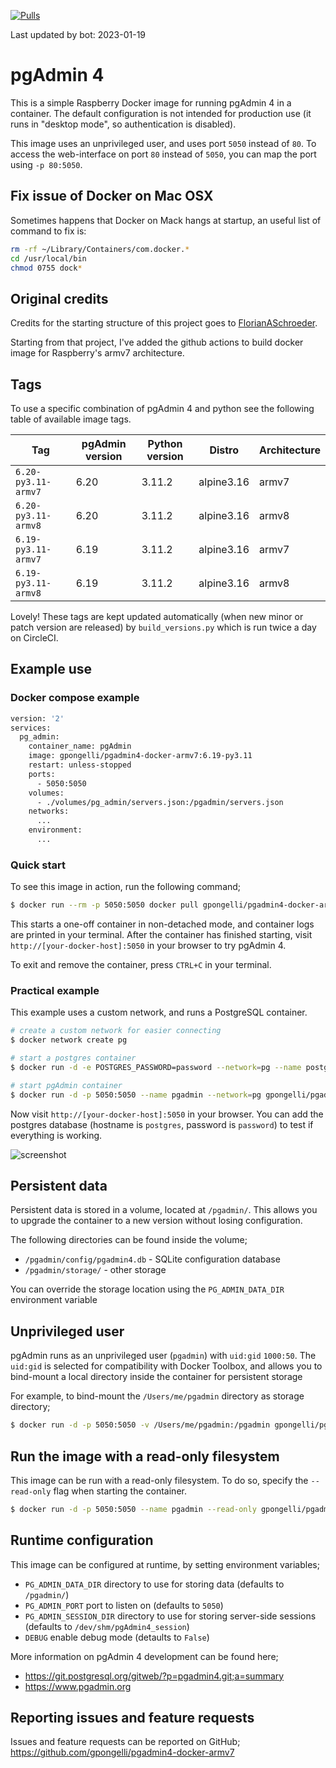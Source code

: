[![Pulls](https://img.shields.io/docker/pulls/gpongelli/pgadmin4-arm.svg?style=flat-square&logo=docker)](https://hub.docker.com/r/gpongelli/pgadmin4-arm/)


Last updated by bot: 2023-01-19

# pgAdmin 4

This is a simple Raspberry Docker image for running pgAdmin 4 in a container. The default
configuration is not intended for production use (it runs in "desktop mode",
so authentication is disabled).

This image uses an unprivileged user, and uses port `5050` instead of `80`.
To access the web-interface on port `80` instead of `5050`, you can map the
port using `-p 80:5050`.

## Fix issue of Docker on Mac OSX

Sometimes happens that Docker on Mack hangs at startup, an useful list of command to fix is:

```bash
rm -rf ~/Library/Containers/com.docker.*
cd /usr/local/bin
chmod 0755 dock*
```

## Original credits 

Credits for the starting structure of this project goes to [FlorianASchroeder](https://github.com/FlorianASchroeder/pgadmin4-docker).

Starting from that project, I've added the github actions to build docker image for Raspberry's armv7 architecture.


## Tags
To use a specific combination of pgAdmin 4 and python see the following table of available image tags.

|          Tag          |  pgAdmin version  |  Python version  |   Distro   |  Architecture  |
|-----------------------|-------------------|------------------|------------|----------------|
|  `6.20-py3.11-armv7`  |       6.20        |      3.11.2      | alpine3.16 |     armv7      |
|  `6.20-py3.11-armv8`  |       6.20        |      3.11.2      | alpine3.16 |     armv8      |
|  `6.19-py3.11-armv7`  |       6.19        |      3.11.2      | alpine3.16 |     armv7      |
|  `6.19-py3.11-armv8`  |       6.19        |      3.11.2      | alpine3.16 |     armv8      |

Lovely! These tags are kept updated automatically (when new minor or patch version are released) by `build_versions.py` which is run twice a day on CircleCI.

## Example use

### Docker compose example

```bash
version: '2'
services:
  pg_admin:
    container_name: pgAdmin
    image: gpongelli/pgadmin4-docker-armv7:6.19-py3.11
    restart: unless-stopped
    ports:
      - 5050:5050
    volumes:
      - ./volumes/pg_admin/servers.json:/pgadmin/servers.json
    networks:
      ...
    environment:
      ...
```

### Quick start

To see this image in action, run the following command;

```bash
$ docker run --rm -p 5050:5050 docker pull gpongelli/pgadmin4-docker-armv7:6.19-py3.11
```

This starts a one-off container in non-detached mode, and container logs are
printed in your terminal. After the container has finished starting, visit
`http://[your-docker-host]:5050` in your browser to try pgAdmin 4.

To exit and remove the container, press `CTRL+C` in your terminal.


### Practical example

This example uses a custom network, and runs a PostgreSQL container.

```bash
# create a custom network for easier connecting
$ docker network create pg

# start a postgres container
$ docker run -d -e POSTGRES_PASSWORD=password --network=pg --name postgres postgres:9-alpine

# start pgAdmin container
$ docker run -d -p 5050:5050 --name pgadmin --network=pg gpongelli/pgadmin4-docker-armv7:6.19-py3.11
```

Now visit `http://[your-docker-host]:5050` in your browser. You can add the
postgres database (hostname is `postgres`, password is `password`) to test
if everything is working.

![screenshot](https://raw.githubusercontent.com/thaJeztah/pgadmin4-docker/master/pgadmin-screenshot.png)

## Persistent data

Persistent data is stored in a volume, located at `/pgadmin/`. This allows
you to upgrade the container to a new version without losing configuration.

The following directories can be found inside the volume;

- `/pgadmin/config/pgadmin4.db` - SQLite configuration database
- `/pgadmin/storage/` - other storage

You can override the storage location using the `PG_ADMIN_DATA_DIR`
environment variable

## Unprivileged user

pgAdmin runs as an unprivileged user (`pgadmin`) with `uid:gid` `1000:50`.
The `uid:gid` is selected for compatibility with Docker Toolbox, and allows
you to bind-mount a local directory inside the container for persistent
storage

For example, to bind-mount the `/Users/me/pgadmin` directory as storage directory;

```bash
$ docker run -d -p 5050:5050 -v /Users/me/pgadmin:/pgadmin gpongelli/pgadmin4-docker-armv7:6.19-py3.11
```

## Run the image with a read-only filesystem

This image can be run with a read-only filesystem. To do so, specify the
`--read-only` flag when starting the container.

```bash
$ docker run -d -p 5050:5050 --name pgadmin --read-only gpongelli/pgadmin4-docker-armv7:6.19-py3.11
```

## Runtime configuration

This image can be configured at runtime, by setting environment variables;

- `PG_ADMIN_DATA_DIR` directory to use for storing data (defaults to `/pgadmin/`)
- `PG_ADMIN_PORT` port to listen on (defaults to `5050`)
- `PG_ADMIN_SESSION_DIR` directory to use for storing server-side sessions (defaults to `/dev/shm/pgAdmin4_session`)
- `DEBUG` enable debug mode (detaults to `False`)

More information on pgAdmin 4 development can be found here;

- https://git.postgresql.org/gitweb/?p=pgadmin4.git;a=summary
- https://www.pgadmin.org

## Reporting issues and feature requests

Issues and feature requests can be reported on GitHub;
https://github.com/gpongelli/pgadmin4-docker-armv7
